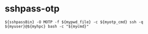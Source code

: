 # sshpass-otp
```
${sshpassBin} -O MOTP -f ${mypwd_file} -c ${myotp_cmd} ssh -q ${myuser}@${myhpc} bash -c "${mycmd}"
```
